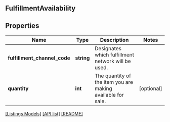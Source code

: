 ## FulfillmentAvailability

## Properties

Name | Type | Description | Notes
------------ | ------------- | ------------- | -------------
**fulfillment_channel_code** | **string** | Designates which fulfillment network will be used. |
**quantity** | **int** | The quantity of the item you are making available for sale. | [optional]

[[Listings Models]](../) [[API list]](../../Api) [[README]](../../../README.md)
